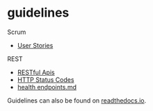 # guidelines

Scrum
* [User Stories](scrum/user-stories.md)

REST
* [RESTful Apis](rest/README.md)
* [HTTP Status Codes](rest/HTTP-STATUS-CODES.md)
* [health endpoints.md](rest/health-endpoint.md)

Guidelines can also be found on [readthedocs.io](https://cortside-guidelines.readthedocs.io/en/latest/).
